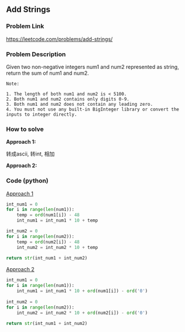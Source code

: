 ## Add Strings

### Problem Link
https://leetcode.com/problems/add-strings/

### Problem Description 

Given two non-negative integers num1 and num2 represented as string, return the sum of num1 and num2.

```
Note:

1. The length of both num1 and num2 is < 5100.
2. Both num1 and num2 contains only digits 0-9.
3. Both num1 and num2 does not contain any leading zero.
4. You must not use any built-in BigInteger library or convert the inputs to integer directly.
```

### How to solve 

**Approach 1:** 

转成ascii, 转int, 相加

**Approach 2:** 



### Code (python)

[Approach 1](https://github.com/yanray/leetcode/blob/master/problems/0415Add_Strings/0415Add_Strings1.py)

```python
int_num1 = 0
for i in range(len(num1)):
    temp = ord(num1[i]) - 48
    int_num1 = int_num1 * 10 + temp

int_num2 = 0
for i in range(len(num2)):
    temp = ord(num2[i]) - 48
    int_num2 = int_num2 * 10 + temp
    
return str(int_num1 + int_num2)
```

[Approach 2](https://github.com/yanray/leetcode/blob/master/problems/0415Add_Strings/0415Add_Strings2.py)

```python
int_num1 = 0
for i in range(len(num1)):
    int_num1 = int_num1 * 10 + ord(num1[i]) - ord('0')
    
int_num2 = 0
for i in range(len(num2)):
    int_num2 = int_num2 * 10 + ord(num2[i]) - ord('0')
    
return str(int_num1 + int_num2)
```